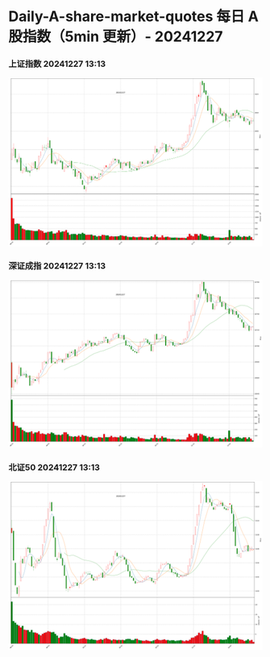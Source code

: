 
# Daily-A-share-market-quotes 每日 A 股指数（5min 更新）- 20241227

### 上证指数 20241227 13:13
![](./fig/2024/12/20241227-sh000001.png)

### 深证成指 20241227 13:13
![](./fig/2024/12/20241227-sz399001.png)

### 北证50 20241227 13:13
![](./fig/2024/12/20241227-bj899050.png)
